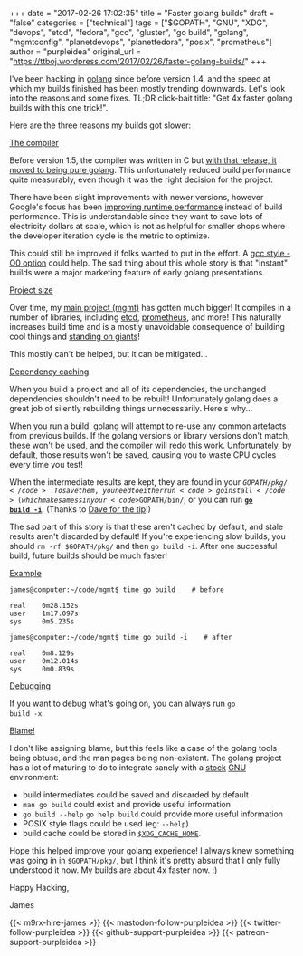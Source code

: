 +++
date = "2017-02-26 17:02:35"
title = "Faster golang builds"
draft = "false"
categories = ["technical"]
tags = ["$GOPATH", "GNU", "XDG", "devops", "etcd", "fedora", "gcc", "gluster", "go build", "golang", "mgmtconfig", "planetdevops", "planetfedora", "posix", "prometheus"]
author = "purpleidea"
original_url = "https://ttboj.wordpress.com/2017/02/26/faster-golang-builds/"
+++

I've been hacking in <a href="https://en.wikipedia.org/wiki/Golang">golang</a> since before version 1.4, and the speed at which my builds finished has been mostly trending downwards. Let's look into the reasons and some fixes. TL;DR click-bait title: "Get 4x faster golang builds with this one trick!".

Here are the three reasons my builds got slower:

<span style="text-decoration:underline;">The compiler</span>

Before version 1.5, the compiler was written in C but <a href="https://golang.org/doc/go1.5#c">with that release, it moved to being pure golang</a>. This unfortunately reduced build performance quite measurably, even though it was the right decision for the project.

There have been slight improvements with newer versions, however Google's focus has been <a href="https://golang.org/doc/go1.7#compiler">improving runtime performance</a> instead of build performance. This is understandable since they want to save lots of electricity dollars at scale, which is not as helpful for smaller shops where the developer iteration cycle is the metric to optimize.

This could still be improved if folks wanted to put in the effort. A <a href="https://gcc.gnu.org/onlinedocs/gcc/Optimize-Options.html#Optimize-Options">gcc style -O0 option</a> could help. The sad thing about this whole story is that "instant" builds were a major marketing feature of early golang presentations.

<span style="text-decoration:underline;">Project size</span>

Over time, my <a href="https://github.com/purpleidea/mgmt/">main project (mgmt)</a> has gotten much bigger! It compiles in a number of libraries, including <a href="https://github.com/coreos/etcd">etcd</a>, <a href="https://github.com/prometheus/prometheus/">prometheus</a>, and more! This naturally increases build time and is a mostly unavoidable consequence of building cool things and <a href="https://en.wikipedia.org/wiki/Standing_on_the_shoulders_of_giants">standing on giants</a>!

This mostly can't be helped, but it can be mitigated...

<span style="text-decoration:underline;">Dependency caching</span>

When you build a project and all of its dependencies, the unchanged dependencies shouldn't need to be rebuilt! Unfortunately golang does a great job of silently rebuilding things unnecessarily. Here's why...

When you run a build, golang will attempt to re-use any common artefacts from previous builds. If the golang versions or library versions don't match, these won't be used, and the compiler will redo this work. Unfortunately, by default, those results won't be saved, causing you to waste CPU cycles every time you test!

When the intermediate results are kept, they are found in your <code>$GOPATH/pkg/</code>. To save them, you need to either run <code>go install</code> (which makes a mess in your <code>$GOPATH/bin/</code>, or you can run <strong><a href="https://github.com/purpleidea/mgmt/commit/46c6d6f6565a5e01c4fc3d7249f87a1a6a487ab8"><code>go build -i</code></a></strong>. (Thanks to <a href="https://twitter.com/davecheney/status/835772875139244032">Dave for the tip</a>!)

The sad part of this story is that these aren't cached by default, and stale results aren't discarded by default! If you're experiencing slow builds, you should <code>rm -rf $GOPATH/pkg/</code> and then <code>go build -i</code>. After one successful build, future builds should be much faster!

<span style="text-decoration:underline;">Example</span>

```
james@computer:~/code/mgmt$ time go build    # before

real    0m28.152s
user    1m17.097s
sys     0m5.235s

james@computer:~/code/mgmt$ time go build -i    # after

real    0m8.129s
user    0m12.014s
sys     0m0.839s
```
<span style="text-decoration:underline;">Debugging</span>

If you want to debug what's going on, you can always run <code>go build -x</code>.

<span style="text-decoration:underline;">Blame!</span>

I don't like assigning blame, but this feels like a case of the golang tools being obtuse, and the man pages being non-existent. The golang project has a lot of maturing to do to integrate sanely with a <a href="https://fedoraproject.org/">stock</a> <a href="https://www.gnu.org/">GNU</a> environment:

<ul>
    <li>build intermediates could be saved and discarded by default</li>
    <li><code>man go build</code> could exist and provide useful information</li>
    <li><del><code>go build --help</code></del> <code>go help build</code> could provide more useful information</li>
    <li>POSIX style flags could be used (eg: <code>--help</code>)</li>
    <li>build cache could be stored in <a href="https://standards.freedesktop.org/basedir-spec/basedir-spec-latest.html#variables"><code>$XDG_CACHE_HOME</code></a>.</li>
</ul>

Hope this helped improve your golang experience! I always knew something was going in in <code>$GOPATH/pkg/</code>, but I think it's pretty absurd that I only fully understood it now. My builds are about 4x faster now. :)

Happy Hacking,

James

{{< m9rx-hire-james >}}
{{< mastodon-follow-purpleidea >}}
{{< twitter-follow-purpleidea >}}
{{< github-support-purpleidea >}}
{{< patreon-support-purpleidea >}}
